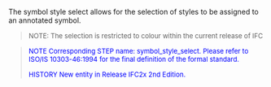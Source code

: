 The symbol style select allows for the selection of styles to be assigned to an annotated symbol.

> <font size="-1">NOTE: The selection is restricted to colour within the
		  current release of IFC</font>
>

> <font color="#0000FF" size="-1"> NOTE Corresponding STEP name:
		  symbol_style_select. Please refer to ISO/IS 10303-46:1994 for the final
		  definition of the formal standard. </font>
> 
> <font size="-1"><font color="#0000FF">HISTORY New entity in Release
		  IFC2x 2nd Edition.</font> </font>
>